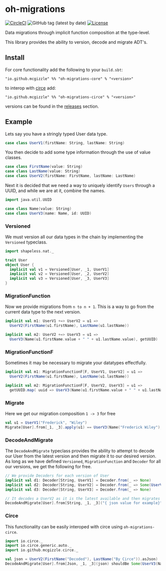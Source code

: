 # oh-migrations

[![CircleCI](https://circleci.com/gh/mcgizzle/oh-migrations.svg?style=svg)](https://circleci.com/gh/mcgizzle/oh-migrations)
![GitHub tag (latest by date)](https://img.shields.io/github/v/tag/mcgizzle/oh-migrations)
[![License](https://img.shields.io/badge/License-Apache%202.0-blue.svg)](https://opensource.org/licenses/Apache-2.0)

Data migrations through implicit function composition at the type-level.

This library provides the ability to version, decode and migrate ADT's.

## Install

For core functionality add the following to your `build.sbt`:

`"io.github.mcgizzle" %% "oh-migrations-core" % "<version>"`

to interop with [circe](https://github.com/circe/circe) add:

`"io.github.mcgizzle" %% "oh-migrations-circe" % "<version>"`

versions can be found in the [releases](https://github.com/mcgizzle/oh-migrations/releases) section.

## Example
Lets say you have a stringly typed User data type.
```scala
case class UserV1(firstName: String, lastName: String)
```
You then decide to add some type information through the use of value classes.
```scala
case class FirstName(value: String)
case class LastName(value: String)
case class UserV2(firstName: FirstName, lastName: LastName)
```
Next it is decided that we need a way to uniquely identify `Users` through a UUID, 
and while we are at it, combine the names.
```scala
import java.util.UUID

case class Name(value: String)
case class UserV3(name: Name, id: UUID)
```

### Versioned
We must version all our data types in the chain by implementing the `Versioned` typeclass.
```scala
import shapeless.nat._

trait User
object User {
  implicit val v1 = Versioned[User, _1, UserV1]
  implicit val v2 = Versioned[User, _2, UserV2]
  implicit val v3 = Versioned[User, _3, UserV3]
}
```

### MigrationFunction
Now we provide migrations from `n to n + 1`. This is a way to go from the current data type to the next version.
```scala
implicit val m1: UserV1 +=> UserV2 = u1 => 
  UserV2(FirstName(u1.firstName), LastName(u1.lastName))

implicit val m2: UserV2 +=> UserV3 = u1 => 
  UserV3(Name(u1.firstName.value + " " + u1.lastName.value), getUUID)
```

### MigrationFunctionF
Sometimes it may be necessary to migrate your datatypes effectfully.
```scala
implicit val m1: MigrationFunctionF[F, UserV1, UserV2] = u1 => 
  UserV2(FirstName(u1.firstName), LastName(u1.lastName))

implicit val m2: MigrationFunctionF[F, UserV2, UserV3] = u1 => 
  getUUID.map( uuid => UserV3(Name(u1.firstName.value + " " + u1.lastName.value), uuid))
```

### Migrate
Here we get our migration composition `1 -> 3` for free
```scala
val u1 = UserV1("Frederick", "Wiley")
Migrate[User].from[_1, _3].apply(u1) == UserV3(Name("Frederick Wiley"), getUUID)
```

### DecodeAndMigrate
The `DecodeAndMigrate` typeclass provides the ability to attempt to decode our User from the 
latest version and then migrate it to our desired version. As long as we have defined `Versioned`, `MigrationFunction` and `Decoder`
for all our versions, we get the following for free.
```scala
// We provide Decoders for each version of User
implicit val d1: Decoder[String, UserV1] = Decoder.from(_ => None)   
implicit val d2: Decoder[String, UserV2] = Decoder.from(_ => Some(UserV2(FirstName("Decoded"), LastName("By UserV2"))))   
implicit val d3: Decoder[String, UserV3] = Decoder.from(_ => None)   

// It decodes a UserV2 as it is the latest available and then migrates it to UserV3
DecodeAndMigrate[User].from[String, _1, _3]("{ json value for example}") shouldBe Some(UserV3(Name("Decoded By UserV2")))
```

### Circe 
This functionality can be easily interoped with circe using `oh-migrations-circe`.
```scala
import io.circe._
import io.circe.generic.auto._
import io.github.mcgizzle.circe._

val json = UserV2(FirstName("Decoded"), LastName("By Circe")).asJson)
DecodeAndMigrate[User].from[Json, _1, _3](json) shouldBe Some(UserV3(Name("Decoded By Circe")))
```

